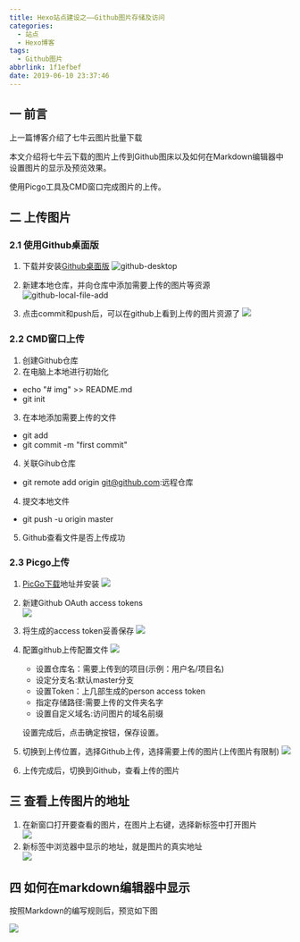 ```yaml
---
title: Hexo站点建设之——Github图片存储及访问
categories:
  - 站点
  - Hexo博客
tags:
  - Github图片
abbrlink: 1f1efbef
date: 2019-06-10 23:37:46
---
```


## 一 前言
上一篇博客介绍了七牛云图片批量下载   

本文介绍将七牛云下载的图片上传到Github图床以及如何在Markdown编辑器中设置图片的显示及预览效果。  

使用Picgo工具及CMD窗口完成图片的上传。  

<!--more-->


## 二 上传图片

### 2.1  使用Github桌面版
1.  下载并安装[Github桌面版][1]
	![github-desktop][2]

2. 新建本地仓库，并向仓库中添加需要上传的图片等资源  
	![github-local-file-add][3]
3. 点击commit和push后，可以在github上看到上传的图片资源了
	![][4]




###  2.2 CMD窗口上传 
1. 创建Github仓库
2. 在电脑上本地进行初始化
 - echo "# img" >> README.md
 - git init
3. 在本地添加需要上传的文件
 - git add
 - git commit -m "first commit"

4. 关联Gihub仓库
 - git remote add origin git@github.com:远程仓库
4. 提交本地文件
 - git push -u origin master
5. Github查看文件是否上传成功  

###  2.3 Picgo上传

1. [PicGo下载][5]地址并安装 
	![][6]


2. 新建Github OAuth access tokens  
	![][7]

3. 将生成的access token妥善保存 
	![][8]

4. 配置github上传配置文件
	![][9]
	
	- 设置仓库名：需要上传到的项目(示例：用户名/项目名)
	- 设定分支名:默认master分支
	- 设置Token：上几部生成的person access token 
	- 指定存储路径:需要上传的文件夹名字
	- 设置自定义域名:访问图片的域名前缀

	设置完成后，点击确定按钮，保存设置。  


5. 切换到上传位置，选择Github上传，选择需要上传的图片(上传图片有限制)
	![][10]

6. 上传完成后，切换到Github，查看上传的图片


## 三 查看上传图片的地址 

1. 在新窗口打开要查看的图片，在图片上右键，选择新标签中打开图片   
	![][11]
2. 新标签中浏览器中显示的地址，就是图片的真实地址  
	![][12]


## 四 如何在markdown编辑器中显示
按照Markdown的编写规则后，预览如下图  

![][13]




[1]: https://desktop.github.com/
[2]: https://cdn.jsdelivr.net/gh/PGzxc/CDN@master/blog-image/hexo-github-destop-file.png
[3]: https://cdn.jsdelivr.net/gh/PGzxc/CDN@master/blog-image/hexo-github-local-files.png
[4]: https://cdn.jsdelivr.net/gh/PGzxc/CDN@master/blog-image/hexo-github-desktop-push.png
[5]: https://github.com/Molunerfinn/PicGo/releases
[6]: https://cdn.jsdelivr.net/gh/PGzxc/CDN@master/blog-image/hexo-github-picgo-download.png
[7]: https://cdn.jsdelivr.net/gh/PGzxc/CDN@master/blog-image/hexo-github-new-person-access-token.png
[8]: https://cdn.jsdelivr.net/gh/PGzxc/CDN@master/blog-image/hexo-github-access-token-save.png
[9]: https://cdn.jsdelivr.net/gh/PGzxc/CDN@master/blog-image/hexo-github-picgo-setting.png
[10]: https://cdn.jsdelivr.net/gh/PGzxc/CDN@master/blog-image/hexo-github-picgo-push.png
[11]: https://cdn.jsdelivr.net/gh/PGzxc/CDN@master/blog-image/hexo-github-image-address-look.png
[12]: https://cdn.jsdelivr.net/gh/PGzxc/CDN@master/blog-image/hexo-github-image-real-address.png
[13]: https://cdn.jsdelivr.net/gh/PGzxc/CDN@master/blog-image/hexo-github-image-preview.png
